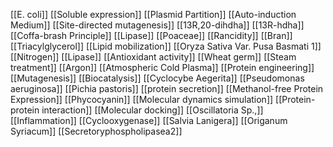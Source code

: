 [[E. coli]]
[[Soluble expression]]
[[Plasmid Partition]]
[[Auto-induction Medium]]
[[Site-directed mutagenesis]]
[[13R,20-dihdha]]
[[13R-hdha]]
[[Coffa-brash Principle]]
[[Lipase]]
[[Poaceae]]
[[Rancidity]]
[[Bran]]
[[Triacylglycerol]]
[[Lipid mobilization]]
[[Oryza Sativa Var. Pusa Basmati 1]]
[[Nitrogen]]
[[Lipase]]
[[Antioxidant activity]]
[[Wheat germ]]
[[Steam treatment]]
[[Argon]]
[[Atmospheric Cold Plasma]]
[[Protein engineering]]
[[Mutagenesis]]
[[Biocatalysis]]
[[Cyclocybe Aegerita]]
[[Pseudomonas aeruginosa]]
[[Pichia pastoris]]
[[protein secretion]]
[[Methanol-free Protein Expression]]
[[Phycocyanin]]
[[Molecular dynamics simulation]]
[[Protein-protein interaction]]
[[Molecular docking]]
[[Oscillatoria Sp.,]]
[[Inflammation]]
[[Cyclooxygenase]]
[[Salvia Lanigera]]
[[Origanum Syriacum]]
[[Secretoryphospholipasea2]]
